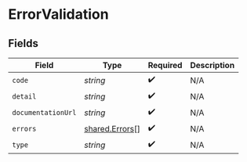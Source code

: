 # ErrorValidation


## Fields

| Field                                                   | Type                                                    | Required                                                | Description                                             |
| ------------------------------------------------------- | ------------------------------------------------------- | ------------------------------------------------------- | ------------------------------------------------------- |
| `code`                                                  | *string*                                                | :heavy_check_mark:                                      | N/A                                                     |
| `detail`                                                | *string*                                                | :heavy_check_mark:                                      | N/A                                                     |
| `documentationUrl`                                      | *string*                                                | :heavy_check_mark:                                      | N/A                                                     |
| `errors`                                                | [shared.Errors](../../../sdk/models/shared/errors.md)[] | :heavy_check_mark:                                      | N/A                                                     |
| `type`                                                  | *string*                                                | :heavy_check_mark:                                      | N/A                                                     |